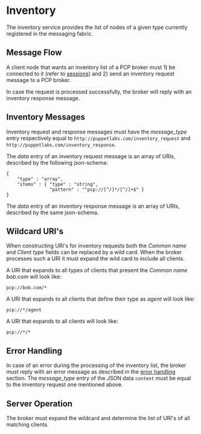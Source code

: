 Inventory
===

The inventory service provides the list of nodes of a given type currently
registered in the messaging fabric.

Message Flow
---

A client node that wants an inventory list of a PCP broker must 1) be
connected to it (refer to [sessions][1]) and 2) send an inventory
request message to a PCP broker.

In case the request is processed successfully, the broker will reply with an
inventory response message.

Inventory Messages
---

Inventory request and response messages must have the *message_type*
entry respectively equal to `http://puppetlabs.com/inventory_request` and
`http://puppetlabs.com/inventory_response`.

The *data* entry of an inventory request message is an array of URIs,
described by the following json-schema:

```
{
    "type" : "array",
    "items" : { "type" : "string",
                "pattern" : "^pcp://[^/]*/[^/]+$" }
}
```

The *data* entry of an inventory response message is an array of URIs,
described by the same json-schema.

Wildcard URI's
---

When constructing URI's for inventory requests both the *Common name* and
*Client type* fields can be replaced by a wild card. When the broker processes
such a URI it must expand the wild card to include all clients.

A URI that expands to all types of clients that present the *Common name* _bob.com_
will look like:

`pcp://bob.com/*`

A URI that expands to all clients that define their type as _agent_ will look like:

`pcp://*/agent`

A URI that expands to all clients will look like:

`pcp://*/*`

Error Handling
---

In case of an error during the processing of the inventory list, the broker must
reply with an error message as described in the [error handling][2] section.
The *message_type* entry of the JSON data `content` must be equal to the
inventory request one mentioned above.

Server Operation
---

The broker must expand the wildcard and determine the list of URI's of all matching
clients.

[1]: session.md
[2]: error_handling.md
